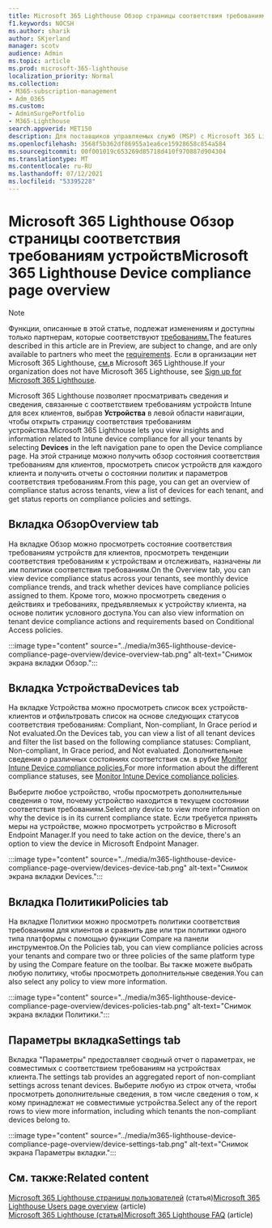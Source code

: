 ```yaml
---
title: Microsoft 365 Lighthouse Обзор страницы соответствия требованиям устройств
f1.keywords: NOCSH
ms.author: sharik
author: SKjerland
manager: scotv
audience: Admin
ms.topic: article
ms.prod: microsoft-365-lighthouse
localization_priority: Normal
ms.collection:
- M365-subscription-management
- Adm_O365
ms.custom:
- AdminSurgePortfolio
- M365-Lighthouse
search.appverid: MET150
description: Для поставщиков управляемых служб (MSP) с Microsoft 365 Lighthouse, узнайте о странице соответствия требованиям устройства.
ms.openlocfilehash: 3568f5b362df86955a1ea6ce15928658c854a584
ms.sourcegitcommit: 00f001019c653269d85718d410f970887d904304
ms.translationtype: MT
ms.contentlocale: ru-RU
ms.lasthandoff: 07/12/2021
ms.locfileid: "53395228"
---
```

# <a name="microsoft-365-lighthouse-device-compliance-page-overview"></a><span data-ttu-id="bd6e7-103">Microsoft 365 Lighthouse Обзор страницы соответствия требованиям устройств</span><span class="sxs-lookup"><span data-stu-id="bd6e7-103">Microsoft 365 Lighthouse Device compliance page overview</span></span>

> [!NOTE]
> <span data-ttu-id="bd6e7-104">Функции, описанные в этой статье, подлежат изменениям и доступны только партнерам, которые соответствуют [требованиям.](m365-lighthouse-requirements.md)</span><span class="sxs-lookup"><span data-stu-id="bd6e7-104">The features described in this article are in Preview, are subject to change, and are only available to partners who meet the [requirements](m365-lighthouse-requirements.md).</span></span> <span data-ttu-id="bd6e7-105">Если в организации нет Microsoft 365 Lighthouse, [см.](m365-lighthouse-sign-up.md)в Microsoft 365 Lighthouse.</span><span class="sxs-lookup"><span data-stu-id="bd6e7-105">If your organization does not have Microsoft 365 Lighthouse, see [Sign up for Microsoft 365 Lighthouse](m365-lighthouse-sign-up.md).</span></span>

<span data-ttu-id="bd6e7-106">Microsoft 365 Lighthouse позволяет просматривать сведения и сведения, связанные с соответствием требованиям устройств Intune для всех клиентов, выбрав **Устройства** в левой области навигации, чтобы открыть страницу соответствия требованиям устройства.</span><span class="sxs-lookup"><span data-stu-id="bd6e7-106">Microsoft 365 Lighthouse lets you view insights and information related to Intune device compliance for all your tenants by selecting **Devices** in the left navigation pane to open the Device compliance page.</span></span> <span data-ttu-id="bd6e7-107">На этой странице можно получить обзор состояния соответствия требованиям для клиентов, просмотреть список устройств для каждого клиента и получить отчеты о состоянии политик и параметров соответствия требованиям.</span><span class="sxs-lookup"><span data-stu-id="bd6e7-107">From this page, you can get an overview of compliance status across tenants, view a list of devices for each tenant, and get status reports on compliance policies and settings.</span></span>

## <a name="overview-tab"></a><span data-ttu-id="bd6e7-108">Вкладка Обзор</span><span class="sxs-lookup"><span data-stu-id="bd6e7-108">Overview tab</span></span>  
  
<span data-ttu-id="bd6e7-109">На вкладке Обзор можно просмотреть состояние соответствия требованиям устройств для клиентов, просмотреть тенденции соответствия требованиям к устройствам и отслеживать, назначены ли им политики соответствия требованиям.</span><span class="sxs-lookup"><span data-stu-id="bd6e7-109">On the Overview tab, you can view device compliance status across your tenants, see monthly device compliance trends, and track whether devices have compliance policies assigned to them.</span></span> <span data-ttu-id="bd6e7-110">Кроме того, можно просмотреть сведения о действиях и требованиях, предъявляемых к устройству клиента, на основе политик условного доступа.</span><span class="sxs-lookup"><span data-stu-id="bd6e7-110">You can also view information on tenant device compliance actions and requirements based on Conditional Access policies.</span></span>

:::image type="content" source="../media/m365-lighthouse-device-compliance-page-overview/device-overview-tab.png" alt-text="Снимок экрана вкладки Обзор.":::

## <a name="devices-tab"></a><span data-ttu-id="bd6e7-112">Вкладка Устройства</span><span class="sxs-lookup"><span data-stu-id="bd6e7-112">Devices tab</span></span>

<span data-ttu-id="bd6e7-113">На вкладке Устройства можно просмотреть список всех устройств-клиентов и отфильтровать список на основе следующих статусов соответствия требованиям: Compliant, Non-compliant, In Grace period и Not evaluated.</span><span class="sxs-lookup"><span data-stu-id="bd6e7-113">On the Devices tab, you can view a list of all tenant devices and filter the list based on the following compliance statuses: Compliant, Non-compliant, In Grace period, and Not evaluated.</span></span> <span data-ttu-id="bd6e7-114">Дополнительные сведения о различных состояниях соответствия см. в рубке [Monitor Intune Device compliance policies.](/mem/intune/protect/compliance-policy-monitor)</span><span class="sxs-lookup"><span data-stu-id="bd6e7-114">For more information about the different compliance statuses, see [Monitor Intune Device compliance policies](/mem/intune/protect/compliance-policy-monitor).</span></span>

<span data-ttu-id="bd6e7-115">Выберите любое устройство, чтобы просмотреть дополнительные сведения о том, почему устройство находится в текущем состоянии соответствия требованиям.</span><span class="sxs-lookup"><span data-stu-id="bd6e7-115">Select any device to view more information on why the device is in its current compliance state.</span></span> <span data-ttu-id="bd6e7-116">Если требуется принять меры на устройстве, можно просмотреть устройство в Microsoft Endpoint Manager.</span><span class="sxs-lookup"><span data-stu-id="bd6e7-116">If you need to take action on the device, there's an option to view the device in Microsoft Endpoint Manager.</span></span>

:::image type="content" source="../media/m365-lighthouse-device-compliance-page-overview/devices-device-tab.png" alt-text="Снимок экрана вкладки Devices.":::

## <a name="policies-tab"></a><span data-ttu-id="bd6e7-118">Вкладка Политики</span><span class="sxs-lookup"><span data-stu-id="bd6e7-118">Policies tab</span></span>

<span data-ttu-id="bd6e7-119">На вкладке Политики можно просмотреть политики соответствия требованиям для клиентов и сравнить две или три политики одного типа платформы с помощью функции Compare на панели инструментов.</span><span class="sxs-lookup"><span data-stu-id="bd6e7-119">On the Policies tab, you can view compliance policies across your tenants and compare two or three policies of the same platform type by using the Compare feature on the toolbar.</span></span> <span data-ttu-id="bd6e7-120">Вы также можете выбрать любую политику, чтобы просмотреть дополнительные сведения.</span><span class="sxs-lookup"><span data-stu-id="bd6e7-120">You can also select any policy to view more information.</span></span>

:::image type="content" source="../media/m365-lighthouse-device-compliance-page-overview/devices-policies-tab.png" alt-text="Снимок экрана вкладки Политики.":::

## <a name="settings-tab"></a><span data-ttu-id="bd6e7-122">Параметры вкладка</span><span class="sxs-lookup"><span data-stu-id="bd6e7-122">Settings tab</span></span>

<span data-ttu-id="bd6e7-123">Вкладка "Параметры" предоставляет сводный отчет о параметрах, не совместимых с соответствием требованиям на устройствах клиента.</span><span class="sxs-lookup"><span data-stu-id="bd6e7-123">The settings tab provides an aggregated report of non-compliant settings across tenant devices.</span></span> <span data-ttu-id="bd6e7-124">Выберите любую из строк отчета, чтобы просмотреть дополнительные сведения, в том числе сведения о том, к кому принадлежат не совместимые устройства.</span><span class="sxs-lookup"><span data-stu-id="bd6e7-124">Select any of the report rows to view more information, including which tenants the non-compliant devices belong to.</span></span>

:::image type="content" source="../media/m365-lighthouse-device-compliance-page-overview/device-settings-tab.png" alt-text="Снимок экрана Параметры вкладки.":::

## <a name="related-content"></a><span data-ttu-id="bd6e7-126">См. также:</span><span class="sxs-lookup"><span data-stu-id="bd6e7-126">Related content</span></span>

<span data-ttu-id="bd6e7-127">[Microsoft 365 Lighthouse страницы пользователей](m365-lighthouse-users-page-overview.md) (статья)</span><span class="sxs-lookup"><span data-stu-id="bd6e7-127">[Microsoft 365 Lighthouse Users page overview](m365-lighthouse-users-page-overview.md) (article)</span></span>\
<span data-ttu-id="bd6e7-128">[Microsoft 365 Lighthouse (статья)](m365-lighthouse-faq.yml)</span><span class="sxs-lookup"><span data-stu-id="bd6e7-128">[Microsoft 365 Lighthouse FAQ](m365-lighthouse-faq.yml) (article)</span></span>
